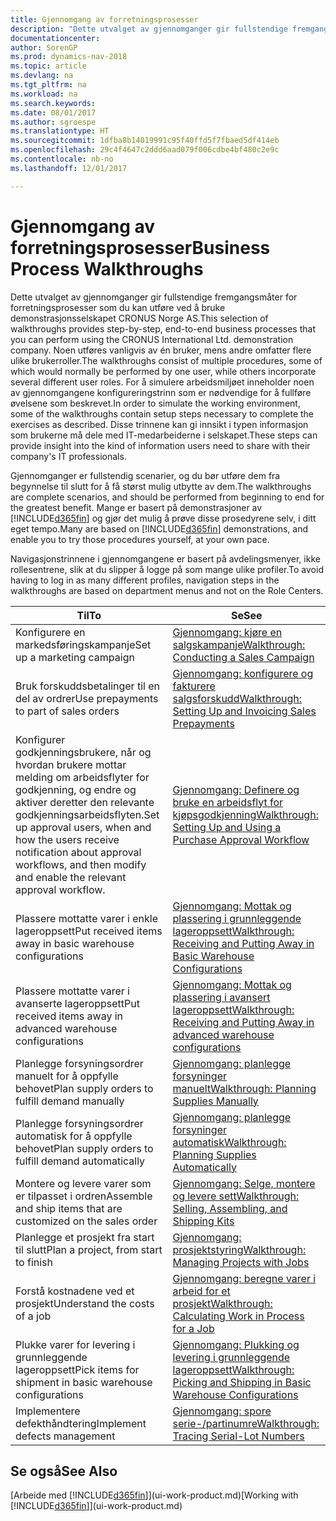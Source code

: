 ```yaml
---
title: Gjennomgang av forretningsprosesser
description: "Dette utvalget av gjennomganger gir fullstendige fremgangsmåter for forretningsprosesser som du kan utføre ved å bruke demonstrasjonsselskapet CRONUS Norge AS. Noen utføres vanligvis av én bruker, mens andre omfatter flere ulike brukerroller. For å simulere arbeidsmiljøet inneholder noen av gjennomgangene konfigureringstrinn som er nødvendige for å fullføre øvelsene som beskrevet. Disse trinnene kan gi innsikt i typen informasjon som brukerne må dele med IT-medarbeiderne i selskapet."
documentationcenter: 
author: SorenGP
ms.prod: dynamics-nav-2018
ms.topic: article
ms.devlang: na
ms.tgt_pltfrm: na
ms.workload: na
ms.search.keywords: 
ms.date: 08/01/2017
ms.author: sgroespe
ms.translationtype: HT
ms.sourcegitcommit: 1dfba8b14019991c95f40ffd5f7fbaed5df414eb
ms.openlocfilehash: 29c4f4647c2ddd6aad079f006cdbe4bf480c2e9c
ms.contentlocale: nb-no
ms.lasthandoff: 12/01/2017

---
```

# <a name="business-process-walkthroughs"></a><span data-ttu-id="635b8-106">Gjennomgang av forretningsprosesser</span><span class="sxs-lookup"><span data-stu-id="635b8-106">Business Process Walkthroughs</span></span>
<span data-ttu-id="635b8-107">Dette utvalget av gjennomganger gir fullstendige fremgangsmåter for forretningsprosesser som du kan utføre ved å bruke demonstrasjonsselskapet CRONUS Norge AS.</span><span class="sxs-lookup"><span data-stu-id="635b8-107">This selection of walkthroughs provides step-by-step, end-to-end business processes that you can perform using the CRONUS International Ltd. demonstration company.</span></span> <span data-ttu-id="635b8-108">Noen utføres vanligvis av én bruker, mens andre omfatter flere ulike brukerroller.</span><span class="sxs-lookup"><span data-stu-id="635b8-108">The walkthroughs consist of multiple procedures, some of which would normally be performed by one user, while others incorporate several different user roles.</span></span> <span data-ttu-id="635b8-109">For å simulere arbeidsmiljøet inneholder noen av gjennomgangene konfigureringstrinn som er nødvendige for å fullføre øvelsene som beskrevet.</span><span class="sxs-lookup"><span data-stu-id="635b8-109">In order to simulate the working environment, some of the walkthroughs contain setup steps necessary to complete the exercises as described.</span></span> <span data-ttu-id="635b8-110">Disse trinnene kan gi innsikt i typen informasjon som brukerne må dele med IT-medarbeiderne i selskapet.</span><span class="sxs-lookup"><span data-stu-id="635b8-110">These steps can provide insight into the kind of information users need to share with their company's IT professionals.</span></span>  

 <span data-ttu-id="635b8-111">Gjennomganger er fullstendig scenarier, og du bør utføre dem fra begynnelse til slutt for å få størst mulig utbytte av dem.</span><span class="sxs-lookup"><span data-stu-id="635b8-111">The walkthroughs are complete scenarios, and should be performed from beginning to end for the greatest benefit.</span></span> <span data-ttu-id="635b8-112">Mange er basert på demonstrasjoner av [!INCLUDE[d365fin](includes/d365fin_md.md)] og gjør det mulig å prøve disse prosedyrene selv, i ditt eget tempo.</span><span class="sxs-lookup"><span data-stu-id="635b8-112">Many are based on [!INCLUDE[d365fin](includes/d365fin_md.md)] demonstrations, and enable you to try those procedures yourself, at your own pace.</span></span>  

 <span data-ttu-id="635b8-113">Navigasjonstrinnene i gjennomgangene er basert på avdelingsmenyer, ikke rollesentrene, slik at du slipper å logge på som mange ulike profiler.</span><span class="sxs-lookup"><span data-stu-id="635b8-113">To avoid having to log in as many different profiles, navigation steps in the walkthroughs are based on department menus and not on the Role Centers.</span></span>  

|<span data-ttu-id="635b8-114">Til</span><span class="sxs-lookup"><span data-stu-id="635b8-114">To</span></span>|<span data-ttu-id="635b8-115">Se</span><span class="sxs-lookup"><span data-stu-id="635b8-115">See</span></span>|  
|--------|---------|  
|<span data-ttu-id="635b8-116">Konfigurere en markedsføringskampanje</span><span class="sxs-lookup"><span data-stu-id="635b8-116">Set up a marketing campaign</span></span>|[<span data-ttu-id="635b8-117">Gjennomgang: kjøre en salgskampanje</span><span class="sxs-lookup"><span data-stu-id="635b8-117">Walkthrough: Conducting a Sales Campaign</span></span>](walkthrough-conducting-a-sales-campaign.md)|  
|<span data-ttu-id="635b8-118">Bruk forskuddsbetalinger til en del av ordrer</span><span class="sxs-lookup"><span data-stu-id="635b8-118">Use prepayments to part of sales orders</span></span>|[<span data-ttu-id="635b8-119">Gjennomgang: konfigurere og fakturere salgsforskudd</span><span class="sxs-lookup"><span data-stu-id="635b8-119">Walkthrough: Setting Up and Invoicing Sales Prepayments</span></span>](walkthrough-setting-up-and-invoicing-sales-prepayments.md)|  
|<span data-ttu-id="635b8-120">Konfigurer godkjenningsbrukere, når og hvordan brukere mottar melding om arbeidsflyter for godkjenning, og endre og aktiver deretter den relevante godkjenningsarbeidsflyten.</span><span class="sxs-lookup"><span data-stu-id="635b8-120">Set up approval users, when and how the users receive notification about approval workflows, and then modify and enable the relevant approval workflow.</span></span>|[<span data-ttu-id="635b8-121">Gjennomgang: Definere og bruke en arbeidsflyt for kjøpsgodkjenning</span><span class="sxs-lookup"><span data-stu-id="635b8-121">Walkthrough: Setting Up and Using a Purchase Approval Workflow</span></span>](walkthrough-setting-up-and-using-a-purchase-approval-workflow.md)|  
|<span data-ttu-id="635b8-122">Plassere mottatte varer i enkle lageroppsett</span><span class="sxs-lookup"><span data-stu-id="635b8-122">Put received items away in basic warehouse configurations</span></span>|[<span data-ttu-id="635b8-123">Gjennomgang: Mottak og plassering i grunnleggende lageroppsett</span><span class="sxs-lookup"><span data-stu-id="635b8-123">Walkthrough: Receiving and Putting Away in Basic Warehouse Configurations</span></span>](walkthrough-receiving-and-putting-away-in-basic-warehousing.md)|  
|<span data-ttu-id="635b8-124">Plassere mottatte varer i avanserte lageroppsett</span><span class="sxs-lookup"><span data-stu-id="635b8-124">Put received items away in advanced warehouse configurations</span></span>|[<span data-ttu-id="635b8-125">Gjennomgang: Mottak og plassering i avansert lageroppsett</span><span class="sxs-lookup"><span data-stu-id="635b8-125">Walkthrough: Receiving and Putting Away in advanced warehouse configurations</span></span>](walkthrough-receiving-and-putting-away-in-advanced-warehousing.md)|  
|<span data-ttu-id="635b8-126">Planlegge forsyningsordrer manuelt for å oppfylle behovet</span><span class="sxs-lookup"><span data-stu-id="635b8-126">Plan supply orders to fulfill demand manually</span></span>|[<span data-ttu-id="635b8-127">Gjennomgang: planlegge forsyninger manuelt</span><span class="sxs-lookup"><span data-stu-id="635b8-127">Walkthrough: Planning Supplies Manually</span></span>](walkthrough-planning-supplies-manually.md)|  
|<span data-ttu-id="635b8-128">Planlegge forsyningsordrer automatisk for å oppfylle behovet</span><span class="sxs-lookup"><span data-stu-id="635b8-128">Plan supply orders to fulfill demand automatically</span></span>|[<span data-ttu-id="635b8-129">Gjennomgang: planlegge forsyninger automatisk</span><span class="sxs-lookup"><span data-stu-id="635b8-129">Walkthrough: Planning Supplies Automatically</span></span>](walkthrough-planning-supplies-automatically.md)|  
|<span data-ttu-id="635b8-130">Montere og levere varer som er tilpasset i ordren</span><span class="sxs-lookup"><span data-stu-id="635b8-130">Assemble and ship items that are customized on the sales order</span></span>|[<span data-ttu-id="635b8-131">Gjennomgang: Selge, montere og levere sett</span><span class="sxs-lookup"><span data-stu-id="635b8-131">Walkthrough: Selling, Assembling, and Shipping Kits</span></span>](walkthrough-selling-assembling-and-shipping-kits.md)|  
|<span data-ttu-id="635b8-132">Planlegge et prosjekt fra start til slutt</span><span class="sxs-lookup"><span data-stu-id="635b8-132">Plan a project, from start to finish</span></span>|[<span data-ttu-id="635b8-133">Gjennomgang: prosjektstyring</span><span class="sxs-lookup"><span data-stu-id="635b8-133">Walkthrough: Managing Projects with Jobs</span></span>](walkthrough-managing-projects-with-jobs.md)|  
|<span data-ttu-id="635b8-134">Forstå kostnadene ved et prosjekt</span><span class="sxs-lookup"><span data-stu-id="635b8-134">Understand the costs of a job</span></span>|[<span data-ttu-id="635b8-135">Gjennomgang: beregne varer i arbeid for et prosjekt</span><span class="sxs-lookup"><span data-stu-id="635b8-135">Walkthrough: Calculating Work in Process for a Job</span></span>](walkthrough-calculating-work-in-process-for-a-job.md)|  
|<span data-ttu-id="635b8-136">Plukke varer for levering i grunnleggende lageroppsett</span><span class="sxs-lookup"><span data-stu-id="635b8-136">Pick items for shipment in basic warehouse configurations</span></span>|[<span data-ttu-id="635b8-137">Gjennomgang: Plukking og levering i grunnleggende lageroppsett</span><span class="sxs-lookup"><span data-stu-id="635b8-137">Walkthrough: Picking and Shipping in Basic Warehouse Configurations</span></span>](walkthrough-picking-and-shipping-in-basic-warehousing.md)|  
|<span data-ttu-id="635b8-138">Implementere defekthåndtering</span><span class="sxs-lookup"><span data-stu-id="635b8-138">Implement defects management</span></span>|[<span data-ttu-id="635b8-139">Gjennomgang: spore serie-/partinumre</span><span class="sxs-lookup"><span data-stu-id="635b8-139">Walkthrough: Tracing Serial-Lot Numbers</span></span>](walkthrough-tracing-serial-lot-numbers.md)|  

## <a name="see-also"></a><span data-ttu-id="635b8-140">Se også</span><span class="sxs-lookup"><span data-stu-id="635b8-140">See Also</span></span>
<span data-ttu-id="635b8-141">[Arbeide med [!INCLUDE[d365fin](includes/d365fin_md.md)]](ui-work-product.md)</span><span class="sxs-lookup"><span data-stu-id="635b8-141">[Working with [!INCLUDE[d365fin](includes/d365fin_md.md)]](ui-work-product.md)</span></span>  


